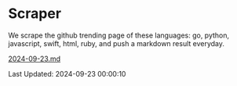 # Scraper

We scrape the github trending page of these languages: go, python, javascript, swift, html, ruby, and push a markdown result everyday.

[2024-09-23.md](https://github.com/henson/Scraper/blob/master/2024-09-23.md)

Last Updated: 2024-09-23 00:00:10